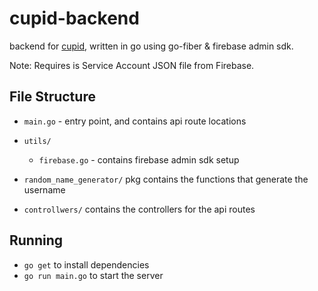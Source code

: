 # cupid-backend

backend for [cupid](https://github.com/criticic/cupid-frontend/tree/main), written in go using go-fiber & firebase admin sdk.

Note: Requires is Service Account JSON file from Firebase.

## File Structure

- `main.go` - entry point, and contains api route locations

- `utils/`
  - `firebase.go` - contains firebase admin sdk setup

- `random_name_generator/` pkg contains the functions that generate the username

- `controllwers/` contains the controllers for the api routes

## Running

- `go get` to install dependencies
- `go run main.go` to start the server
